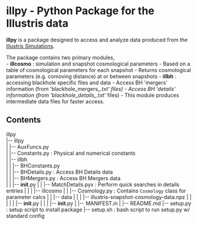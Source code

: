 illpy - Python Package for the Illustris data
=============================================
**illpy** is a package designed to access and analyze data produced from the
[Illustris Simulations](http://www.illustris-project.org/w/index.php/The_Simulations).

The package contains two primary modules,  
    - **illcosmo** : simulation and snapshot cosmological parameters
        - Based on a table of cosmological parameters for each snapshot
        - Returns cosmological parameters (e.g. comoving distance) at or between snapshots
    - **illbh** : accessing blackhole specific files and data
        - Access BH 'mergers' information (from 'blackhole_mergers_*.txt' files)
        - Access BH 'details' information (from 'blackhole_details_*.txt' files)
        - This module produces intermediate data files for faster access.



Contents
--------

illpy  
|-- illpy  
|   |-- AuxFuncs.py  
|   |-- Constants.py                              : Physical and numerical constants  
|   |-- illbh  
|   |   |-- BHConstants.py  
|   |   |-- BHDetails.py                          : Access BH Details data  
|   |   |-- BHMergers.py                          : Access BH Mergers data  
|   |   |-- __init__.py
|   |   |-- MatchDetails.pyx                      : Perform quick searches in details entries
|   |
|   |-- illcosmo
|   |   |-- Cosmology.py                          : Contains `Cosmology` class for parameter calcs
|   |   |-- data
|   |   |   |-- illustris-snapshot-cosmology-data.npz
|   |   |
|   |   |-- __init__.py
|   |
|   |-- __init__.py
|   |-- MANIFEST.in
|
|-- README.md
|-- setup.py                                      : setup script to install package
|-- setup.sh                                      : bash script to run setup.py w/ standard config
